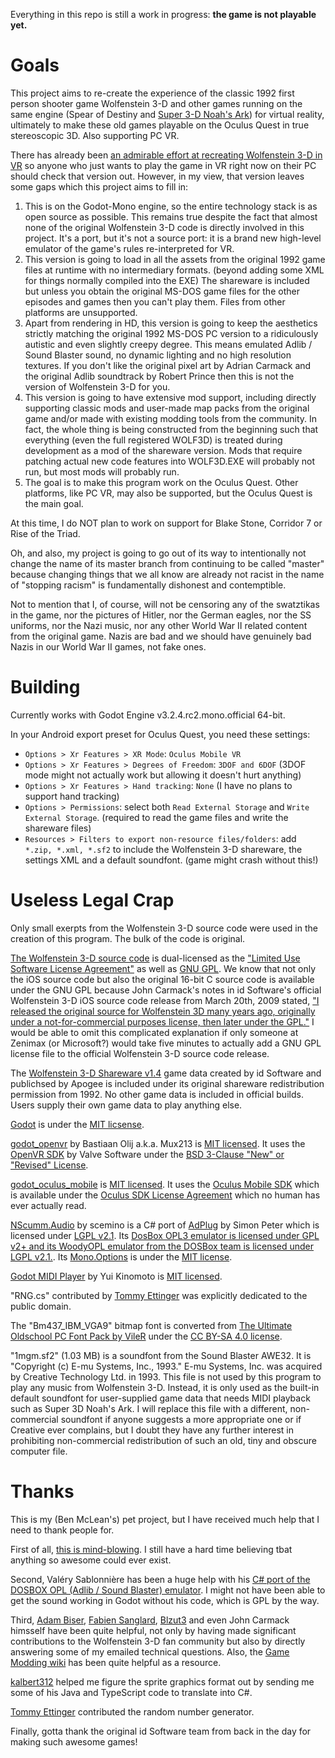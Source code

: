 Everything in this repo is still a work in progress: **the game is not playable yet.**

# Goals

This project aims to re-create the experience of the classic 1992 first person shooter game Wolfenstein 3-D and other games running on the same engine (Spear of Destiny and [Super 3-D Noah's Ark](https://wisdomtree.itch.io/s3dna)) for virtual reality, ultimately to make these old games playable on the Oculus Quest in true stereoscopic 3D. Also supporting PC VR.

There has already been [an admirable effort at recreating Wolfenstein 3-D in VR](https://further-beyond.itch.io/wolf3dvr) so anyone who just wants to play the game in VR right now on their PC should check that version out. However, in my view, that version leaves some gaps which this project aims to fill in:

1. This is on the Godot-Mono engine, so the entire technology stack is as open source as possible. This remains true despite the fact that almost none of the original Wolfenstein 3-D code is directly involved in this project. It's a port, but it's not a source port: it is a brand new high-level emulator of the game's rules re-interpreted for VR.
2. This version is going to load in all the assets from the original 1992 game files at runtime with no intermediary formats. (beyond adding some XML for things normally compiled into the EXE) The shareware is included but unless you obtain the original MS-DOS game files for the other episodes and games then you can't play them. Files from other platforms are unsupported.
3. Apart from rendering in HD, this version is going to keep the aesthetics strictly matching the original 1992 MS-DOS PC version to a ridiculously autistic and even slightly creepy degree. This means emulated Adlib / Sound Blaster sound, no dynamic lighting and no high resolution textures. If you don't like the original pixel art by Adrian Carmack and the original Adlib soundtrack by Robert Prince then this is not the version of Wolfenstein 3-D for you.
4. This version is going to have extensive mod support, including directly supporting classic mods and user-made map packs from the original game and/or made with existing modding tools from the community. In fact, the whole thing is being constructed from the beginning such that everything (even the full registered WOLF3D) is treated during development as a mod of the shareware version. Mods that require patching actual new code features into WOLF3D.EXE will probably not run, but most mods will probably run.
5. The goal is to make this program work on the Oculus Quest. Other platforms, like PC VR, may also be supported, but the Oculus Quest is the main goal.

At this time, I do NOT plan to work on support for Blake Stone, Corridor 7 or Rise of the Triad.

Oh, and also, my project is going to go out of its way to intentionally not change the name of its master branch from continuing to be called "master" because changing things that we all know are already not racist in the name of "stopping racism" is fundamentally dishonest and contemptible.

Not to mention that I, of course, will not be censoring any of the swatztikas in the game, nor the pictures of Hitler, nor the German eagles, nor the SS uniforms, nor the Nazi music, nor any other World War II related content from the original game. Nazis are bad and we should have genuinely bad Nazis in our World War II games, not fake ones.

# Building

Currently works with Godot Engine v3.2.4.rc2.mono.official 64-bit.

In your Android export preset for Oculus Quest, you need these settings:
* `Options > Xr Features > XR Mode`: `Oculus Mobile VR`
* `Options > Xr Features > Degrees of Freedom`: `3DOF and 6DOF` (3DOF mode might not actually work but allowing it doesn't hurt anything)
* `Options > Xr Features > Hand tracking`: `None` (I have no plans to support hand tracking)
* `Options > Permissions`: select both `Read External Storage` and `Write External Storage`. (required to read the game files and write the shareware files)
* `Resources > Filters to export non-resource files/folders`: add `*.zip, *.xml, *.sf2` to include the Wolfenstein 3-D shareware, the settings XML and a default soundfont. (game might crash without this!)

# Useless Legal Crap

Only small exerpts from the Wolfenstein 3-D source code were used in the creation of this program. The bulk of the code is original.

[The Wolfenstein 3-D source code](https://github.com/id-Software/wolf3d) is dual-licensed as the ["Limited Use Software License Agreement"](https://github.com/id-Software/wolf3d) as well as [GNU GPL](https://github.com/id-Software/Wolf3D-iOS/blob/master/wolf3d/COPYING.txt). We know that not only the iOS source code but also the original 16-bit C source code is available under the GNU GPL because John Carmack's notes in id Software's official Wolfenstein 3-D iOS source code release from March 20th, 2009 stated, ["I released the original source for Wolfenstein 3D many years ago, originally under a not-for-commercial purposes license, then later under the GPL."](https://github.com/id-Software/Wolf3D-iOS/blob/master/wolf3d/readme_iWolf.txt) I would be able to omit this complicated explanation if only someone at Zenimax (or Microsoft?) would take five minutes to actually add a GNU GPL license file to the official Wolfenstein 3-D source code release.

The [Wolfenstein 3-D Shareware v1.4](https://archive.org/download/Wolfenstein3d/Wolfenstein3dV14sw.ZIP) game data created by id Software and publichsed by Apogee is included under its original shareware redistribution permission from 1992. No other game data is included in official builds. Users supply their own game data to play anything else.

[Godot](http://godot.org/) is under the [MIT licsense](https://github.com/godotengine/godot/blob/master/LICENSE.txt).

[godot_openvr](https://github.com/GodotVR/godot_openvr) by Bastiaan Olij a.k.a. Mux213 is [MIT licensed](https://github.com/GodotVR/godot_openvr/blob/master/LICENSE). It uses the [OpenVR SDK](https://github.com/ValveSoftware/openvr) by Valve Software under the [BSD 3-Clause "New" or "Revised" License](https://github.com/ValveSoftware/openvr/blob/master/LICENSE).

[godot_oculus_mobile](https://github.com/GodotVR/godot_oculus_mobile) is [MIT licensed](https://github.com/GodotVR/godot_oculus_mobile/blob/master/LICENSE). It uses the [Oculus Mobile SDK](https://developer.oculus.com/downloads/package/oculus-mobile-sdk/) which is available under the [Oculus SDK License Agreement](https://developer.oculus.com/licenses/oculussdk/) which no human has ever actually read.

[NScumm.Audio](https://github.com/scemino/NScumm.Audio) by scemino is a C# port of [AdPlug](http://adplug.github.io/) by Simon Peter which is licensed under [LGPL v2.1](https://github.com/adplug/adplug/blob/master/COPYING). Its [DosBox OPL3 emulator is licensed under GPL v2+ and its WoodyOPL emulator from the DOSBox team is licensed under LGPL v2.1.](https://www.dosbox.com/). Its [Mono.Options](https://github.com/xamarin/XamarinComponents/tree/master/XPlat/Mono.Options) is under the [MIT license](https://github.com/xamarin/XamarinComponents/blob/master/XPlat/Mono.Options/License.md).

[Godot MIDI Player](https://bitbucket.org/arlez80/godot-midi-player/src/master/) by Yui Kinomoto is [MIT licensed](https://bitbucket.org/arlez80/godot-midi-player/src/master/LICENSE.txt).

"RNG.cs" contributed by [Tommy Ettinger](https://github.com/tommyettinger) was explicitly dedicated to the public domain.

The "Bm437_IBM_VGA9" bitmap font is converted from [The Ultimate Oldschool PC Font Pack by VileR](https://int10h.org/oldschool-pc-fonts) under the [CC BY-SA 4.0 license](https://int10h.org/oldschool-pc-fonts/readme/#legal_stuff).

"1mgm.sf2" (1.03 MB) is a soundfont from the Sound Blaster AWE32. It is "Copyright (c) E-mu Systems, Inc., 1993." E-mu Systems, Inc. was acquired by Creative Technology Ltd. in 1993. This file is not used by this program to play any music from Wolfenstein 3-D. Instead, it is only used as the built-in default soundfont for user-supplied game data that needs MIDI playback such as Super 3D Noah's Ark. I will replace this file with a different, non-commercial soundfont if anyone suggests a more appropriate one or if Creative ever complains, but I doubt they have any further interest in prohibiting non-commercial redistribution of such an old, tiny and obscure computer file.

# Thanks

This is my (Ben McLean's) pet project, but I have received much help that I need to thank people for.

First of all, [this is mind-blowing](https://bitbucket.org/NY00123/gamesrc-ver-recreation/). I still have a hard time believing tbat anything so awesome could ever exist.

Second, Valéry Sablonnière has been a huge help with his [C# port of the DOSBOX OPL (Adlib / Sound Blaster) emulator](https://github.com/scemino/NScumm.Audio). I might not have been able to get the sound working in Godot without his code, which is GPL by the way.

Third, [Adam Biser](https://adambiser.itch.io/wdc), [Fabien Sanglard](http://fabiensanglard.net/gebbwolf3d/), [Blzut3](http://maniacsvault.net/ecwolf/) and even John Carmack himsself have been quite helpful, not only by having made significant contributions to the Wolfenstein 3-D fan community but also by directly answering some of my emailed technical questions. Also, the [Game Modding wiki](http://www.shikadi.net/moddingwiki/Wolfenstein_3-D) has been quite helpful as a resource.

[kalbert312](https://github.com/kalbert312) helped me figure the sprite graphics format out by sending me some of his Java and TypeScript code to translate into C#.

[Tommy Ettinger](https://github.com/tommyettinger) contributed the random number generator.

Finally, gotta thank the original id Software team from back in the day for making such awesome games!
